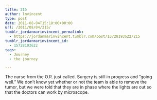 ```yaml
---
title: 215
author: lmvincent
type: post
date: 2011-08-04T15:18:00+00:00
url: /2011/08/04/215/
tumblr_jordanmarinvincent_permalink:
  - https://jordanmarinvincent.tumblr.com/post/15728193622/215
tumblr_jordanmarinvincent_id:
  - 15728193622
tags:
  - Journey
  - the journey

---
```

The nurse from the O.R. just called. Surgery is still in progress and &ldquo;going well.&rdquo; We don&rsquo;t know yet whether or not the team is able to remove the tumor, but we were told that they are in phase where the lights are out so that the doctors can work by microscope.